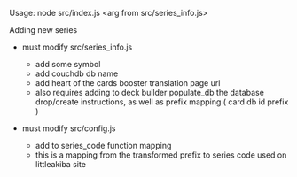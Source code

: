 Usage: node src/index.js <arg from src/series_info.js>

Adding new series
- must modify src/series_info.js
  - add some symbol
  - add couchdb db name
  - add heart of the cards booster translation page url
  - also requires adding to deck builder populate_db the database drop/create instructions, as well as prefix mapping ( card db id prefix )
  
- must modify src/config.js
  - add to series_code function mapping
  - this is a mapping from the transformed prefix to series code used on littleakiba site